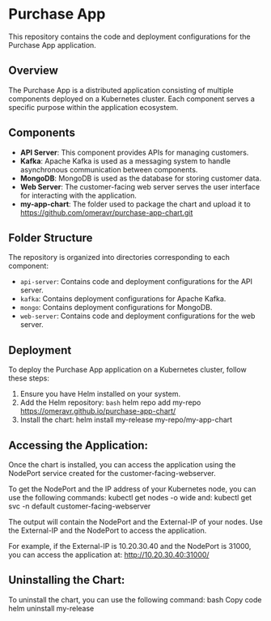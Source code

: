# Purchase App

This repository contains the code and deployment configurations for the Purchase App application.

## Overview

The Purchase App is a distributed application consisting of multiple components deployed on a Kubernetes cluster. Each component serves a specific purpose within the application ecosystem.

## Components

- **API Server**: This component provides APIs for managing customers.
- **Kafka**: Apache Kafka is used as a messaging system to handle asynchronous communication between components.
- **MongoDB**: MongoDB is used as the database for storing customer data.
- **Web Server**: The customer-facing web server serves the user interface for interacting with the application.
- **my-app-chart**: The folder used to package the chart and upload it to https://github.com/omeravr/purchase-app-chart.git

## Folder Structure

The repository is organized into directories corresponding to each component:

- `api-server`: Contains code and deployment configurations for the API server.
- `kafka`: Contains deployment configurations for Apache Kafka.
- `mongo`: Contains deployment configurations for MongoDB.
- `web-server`: Contains code and deployment configurations for the web server.

## Deployment

To deploy the Purchase App application on a Kubernetes cluster, follow these steps:

1. Ensure you have Helm installed on your system.
2. Add the Helm repository:
   ```bash```
   helm repo add my-repo https://omeravr.github.io/purchase-app-chart/
3. Install the chart:
	helm install my-release my-repo/my-app-chart

## Accessing the Application:

Once the chart is installed, you can access the application using the NodePort service created for the customer-facing-webserver.

To get the NodePort and the IP address of your Kubernetes node, you can use the following commands:
kubectl get nodes -o wide
and:
kubectl get svc -n default customer-facing-webserver

The output will contain the NodePort and the External-IP of your nodes. Use the External-IP and the NodePort to access the application.

For example, if the External-IP is 10.20.30.40 and the NodePort is 31000, you can access the application at:
http://10.20.30.40:31000/



## Uninstalling the Chart:

To uninstall the chart, you can use the following command:
bash
Copy code
helm uninstall my-release
